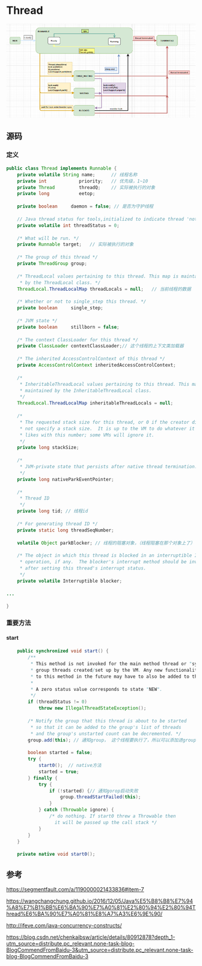 # Thread

![title](https://raw.githubusercontent.com/pallcard/noteImg/master/noteImg/2020/04/05/1586097355299-1586097355309.png)

## 源码

### 定义
```java
public class Thread implements Runnable {
    private volatile String name;      // 线程名称
    private int            priority;   // 优先级，1~10
    private Thread         threadQ;    // 实际被执行的对象
    private long           eetop;

    private boolean     daemon = false; // 是否为守护线程

    // Java thread status for tools,initialized to indicate thread 'not yet started'
    private volatile int threadStatus = 0;

    /* What will be run. */
    private Runnable target;   // 实际被执行的对象

    /* The group of this thread */
    private ThreadGroup group;

    /* ThreadLocal values pertaining to this thread. This map is maintained
     * by the ThreadLocal class. */
    ThreadLocal.ThreadLocalMap threadLocals = null;   // 当前线程的数据

    /* Whether or not to single_step this thread. */
    private boolean     single_step;

    /* JVM state */
    private boolean     stillborn = false;

    /* The context ClassLoader for this thread */
    private ClassLoader contextClassLoader;// 这个线程的上下文类加载器

    /* The inherited AccessControlContext of this thread */
    private AccessControlContext inheritedAccessControlContext;

    /*
     * InheritableThreadLocal values pertaining to this thread. This map is
     * maintained by the InheritableThreadLocal class.
     */
    ThreadLocal.ThreadLocalMap inheritableThreadLocals = null;

    /*
     * The requested stack size for this thread, or 0 if the creator did
     * not specify a stack size.  It is up to the VM to do whatever it
     * likes with this number; some VMs will ignore it.
     */
    private long stackSize;

    /*
     * JVM-private state that persists after native thread termination.
     */
    private long nativeParkEventPointer;

    /*
     * Thread ID
     */
    private long tid; // 线程id

    /* For generating thread ID */
    private static long threadSeqNumber;

    volatile Object parkBlocker; // 线程的阻塞对象，（线程阻塞在那个对象上了）

    /* The object in which this thread is blocked in an interruptible I/O
     * operation, if any.  The blocker's interrupt method should be invoked
     * after setting this thread's interrupt status.
     */
    private volatile Interruptible blocker;

...

}
```

### 重要方法

#### start
```java
    public synchronized void start() {
        /**
         * This method is not invoked for the main method thread or "system"
         * group threads created/set up by the VM. Any new functionality added
         * to this method in the future may have to also be added to the VM.
         *
         * A zero status value corresponds to state "NEW".
         */
        if (threadStatus != 0)
            throw new IllegalThreadStateException();

        /* Notify the group that this thread is about to be started
         * so that it can be added to the group's list of threads
         * and the group's unstarted count can be decremented. */
        group.add(this); // 通知group， 这个线程要执行了，所以可以添加进group中，并且这个线程组中没有没有启动的数量将减少。

        boolean started = false;
        try {
            start0();  // native方法
            started = true;
        } finally {
            try {
                if (!started) {// 通知gorop启动失败
                    group.threadStartFailed(this);
                }
            } catch (Throwable ignore) {
                /* do nothing. If start0 threw a Throwable then
                  it will be passed up the call stack */
            }
        }
    }

    private native void start0();
```




## 参考
https://segmentfault.com/a/1190000021433836#item-7

https://wangchangchung.github.io/2016/12/05/Java%E5%B8%B8%E7%94%A8%E7%B1%BB%E6%BA%90%E7%A0%81%E2%80%94%E2%80%94Thread%E6%BA%90%E7%A0%81%E8%A7%A3%E6%9E%90/

http://ifeve.com/java-concurrency-constructs/

https://blog.csdn.net/chenkaibsw/article/details/80912878?depth_1-utm_source=distribute.pc_relevant.none-task-blog-BlogCommendFromBaidu-3&utm_source=distribute.pc_relevant.none-task-blog-BlogCommendFromBaidu-3